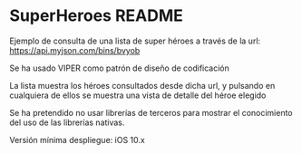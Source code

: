 # SuperHeroes README

Ejemplo de consulta de una lista de super héroes a través de la url: https://api.myjson.com/bins/bvyob

Se ha usado VIPER como patrón de diseño de codificación

La lista muestra los héroes consultados desde dicha url, y pulsando en cualquiera de ellos se muestra una vista de detalle del héroe elegido

Se ha pretendido no usar librerías de terceros para mostrar el conocimiento del uso de las librerías nativas.

Versión mínima despliegue: iOS 10.x
